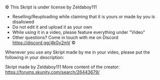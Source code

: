 ©
This Skript is under license by Zeldaboy111

- Reselling/Reuploading while claiming that it is yours or made by you is disallowed
- Do not edit it and upload it as your own
- While using it in a video, please feature everything under "Video"
- Other questions? Come in touch with me on Discord https://discord.gg/4kGv2mV
©

Whenever you use any Skript made by me in your video, please put the following in your description:

Skript made by Zeldaboy111
More content of the creator: https://forums.skunity.com/search/26443679/
